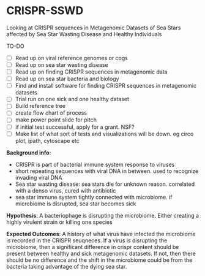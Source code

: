 # CRISPR-SSWD
Looking at CRISPR sequences in Metagenomic Datasets of Sea Stars affected by Sea Star Wasting Disease and Healthy Individuals

TO-DO
* [ ] Read up on viral reference genomes or cogs
* [ ] Read up on sea star wasting disease
* [ ] Read up on finding CRISPR sequences in metagenomic data
* [ ] Read up on sea star bacteria and biology
* [ ] Find and install software for finding CRISPR sequences in metagenomic datasets
* [ ] Trial run on one sick and one healthy dataset
* [ ] Build reference tree
* [ ] create flow chart of process
* [ ] make power point slide for pitch
* [ ] if initial test successful, apply for a grant. NSF?
* [ ] Make list of what sort of tests and visualizations will be down. eg circo plot, ipath, cytoscape etc

__Background info__:
  * CRISPR is part of bacterial immune system response to viruses
  * short repeating sequences with viral DNA in between. used to recognize invading viral DNA
  * Sea star wasting disease: sea stars die for unknown reason. correlated with a denso virus, cured with antibiotic
  * sea star immune system tightly connected with microbiome. if microbiome is disrupted, sea star becomes sick

__Hypothesis__: A bacteriophage is disrupting the microbiome. Either creating a highly virulent strain or killing one species

__Expected Outcomes__: A history of what virus have infected the microbiome is recorded in the CRISPR seuqneces. If a virus is disrupting the microbiome, then a significant difference in crispr content should be present between healthy and sick metagenomic datasets. If not, then there should be no difference and the shift in the microbiome could be from the bacteria taking advantage of the dying sea star. 
